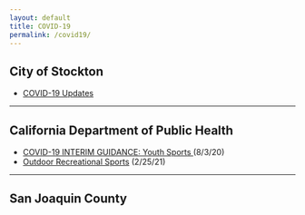 ```yaml
---
layout: default
title: COVID-19
permalink: /covid19/
---
```


## City of Stockton

* [COVID-19 Updates](http://www.stocktonca.gov/government/departments/manager/pubWebSite.html?fbclid=IwAR1IWwpmxXY2jCj4YAAa6FsequNNr3QIBH1OvyRmjAtMs2Vd5oTKFEPLGpU)

---

## California Department of Public Health

* [COVID-19 INTERIM GUIDANCE: Youth Sports  ](https://files.covid19.ca.gov/pdf/guidance-youth-sports--en.pdf) (8/3/20)
* [Outdoor Recreational Sports](https://www.cdph.ca.gov/Programs/CID/DCDC/Pages/COVID-19/outdoor-indoor-recreational-sports.aspx) (2/25/21)

---

## San Joaquin County
